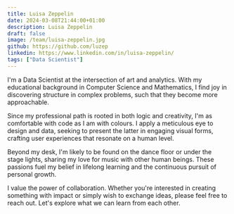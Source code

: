 ```yaml
---
title: Luisa Zeppelin
date: 2024-03-08T21:44:00+01:00
description: Luisa Zeppelin
draft: false
image: /team/luisa-zeppelin.jpg
github: https://github.com/luzep
linkedin: https://www.linkedin.com/in/luisa-zeppelin/
tags: ["Data Scientist"]
---
```


I'm a Data Scientist at the intersection of art and analytics. With my educational background in Computer Science and Mathematics, I find joy in discovering structure in complex problems, such that they become more approachable.

Since my professional path is rooted in both logic and creativity, I'm as comfortable with code as I am with colours. I apply a meticulous eye to design and data, seeking to present the latter in engaging visual forms, crafting user experiences that resonate on a human level.

Beyond my desk, I'm likely to be found on the dance floor or under the stage lights, sharing my love for music with other human beings. These passions fuel my belief in lifelong learning and the continuous pursuit of personal growth.

I value the power of collaboration. Whether you're interested in creating something with impact or simply wish to exchange ideas, please feel free to reach out. Let's explore what we can learn from each other.
